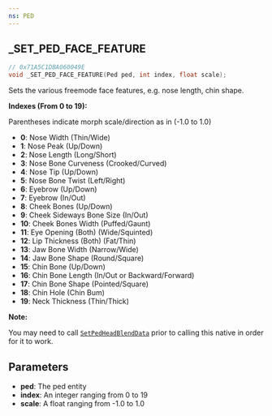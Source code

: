 ```yaml
---
ns: PED
---
```

## _SET_PED_FACE_FEATURE

```c
// 0x71A5C1DBA060049E
void _SET_PED_FACE_FEATURE(Ped ped, int index, float scale);
```

Sets the various freemode face features, e.g. nose length, chin shape.  

**Indexes (From 0 to 19):**

Parentheses indicate morph scale/direction as in (-1.0 to 1.0)

* **0**: Nose Width (Thin/Wide)
* **1**: Nose Peak (Up/Down)
* **2**: Nose Length (Long/Short)
* **3**: Nose Bone Curveness (Crooked/Curved)
* **4**: Nose Tip (Up/Down)
* **5**: Nose Bone Twist (Left/Right)
* **6**: Eyebrow (Up/Down)
* **7**: Eyebrow (In/Out)
* **8**: Cheek Bones (Up/Down)
* **9**: Cheek Sideways Bone Size (In/Out)
* **10**: Cheek Bones Width (Puffed/Gaunt)
* **11**: Eye Opening (Both) (Wide/Squinted)
* **12**: Lip Thickness (Both) (Fat/Thin)
* **13**: Jaw Bone Width (Narrow/Wide)
* **14**: Jaw Bone Shape (Round/Square)
* **15**: Chin Bone (Up/Down)
* **16**: Chin Bone Length (In/Out or Backward/Forward)
* **17**: Chin Bone Shape (Pointed/Square)
* **18**: Chin Hole (Chin Bum)
* **19**: Neck Thickness (Thin/Thick)

**Note:**

You may need to call [`SetPedHeadBlendData`](#0x9414E18B9434C2FE) prior to calling this native in order for it to work.

## Parameters
* **ped**: The ped entity
* **index**: An integer ranging from 0 to 19
* **scale**: A float ranging from -1.0 to 1.0


